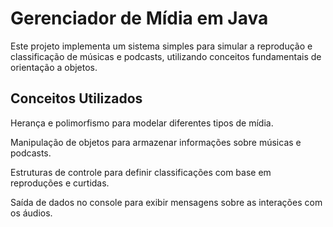 <h1>Gerenciador de Mídia em Java</h1>

Este projeto implementa um sistema simples para simular a reprodução e classificação de músicas e podcasts, utilizando conceitos fundamentais de orientação a objetos.

<h2>Conceitos Utilizados</h2>

Herança e polimorfismo para modelar diferentes tipos de mídia.

Manipulação de objetos para armazenar informações sobre músicas e podcasts.

Estruturas de controle para definir classificações com base em reproduções e curtidas.

Saída de dados no console para exibir mensagens sobre as interações com os áudios.
